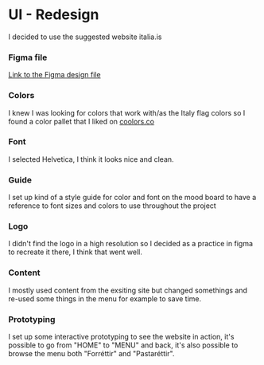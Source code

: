 # UI - Redesign

I decided to use the suggested website italia.is

### Figma file
[Link to the Figma design file](https://www.figma.com/file/bihSJ3QnZHE0h7UI9KMRfS/Ítalía-redesign?node-id=0%3A1)

### Colors
I knew I was looking for colors that work with/as the Italy flag colors so I found a color pallet that I liked on [coolors.co](https://coolors.co/004411-396b35-910b0b-b5672b-d8cbaf)

### Font
I selected Helvetica, I think it looks nice and clean.

### Guide
I set up kind of a style guide for color and font on the mood board to have a reference to font sizes and colors to use throughout the project

### Logo
I didn't find the logo in a high resolution so I decided as a practice in figma to recreate it there, I think that went well.

### Content
I mostly used content from the exsiting site but changed somethings and re-used some things in the menu for example to save time.

### Prototyping
I set up some interactive prototyping to see the website in action, it's possible to go from "HOME" to "MENU" and back, it's also possible to browse the menu both "Forréttir" and "Pastaréttir".